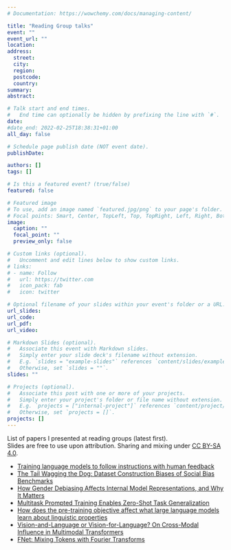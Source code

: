 ```yaml
---
# Documentation: https://wowchemy.com/docs/managing-content/

title: "Reading Group talks"
event: ""
event_url: ""
location:
address:
  street:
  city:
  region:
  postcode:
  country:
summary:
abstract:

# Talk start and end times.
#   End time can optionally be hidden by prefixing the line with `#`.
date:
#date_end: 2022-02-25T18:38:31+01:00
all_day: false

# Schedule page publish date (NOT event date).
publishDate: 

authors: []
tags: []

# Is this a featured event? (true/false)
featured: false

# Featured image
# To use, add an image named `featured.jpg/png` to your page's folder. 
# Focal points: Smart, Center, TopLeft, Top, TopRight, Left, Right, BottomLeft, Bottom, BottomRight.
image:
  caption: ""
  focal_point: ""
  preview_only: false

# Custom links (optional).
#   Uncomment and edit lines below to show custom links.
# links:
# - name: Follow
#   url: https://twitter.com
#   icon_pack: fab
#   icon: twitter

# Optional filename of your slides within your event's folder or a URL.
url_slides: 
url_code:
url_pdf:
url_video:

# Markdown Slides (optional).
#   Associate this event with Markdown slides.
#   Simply enter your slide deck's filename without extension.
#   E.g. `slides = "example-slides"` references `content/slides/example-slides.md`.
#   Otherwise, set `slides = ""`.
slides: ""

# Projects (optional).
#   Associate this post with one or more of your projects.
#   Simply enter your project's folder or file name without extension.
#   E.g. `projects = ["internal-project"]` references `content/project/deep-learning/index.md`.
#   Otherwise, set `projects = []`.
projects: []
---
```


List of papers I presented at reading groups (latest first). \
Slides are free to use upon attribution. Sharing and mixing under [CC BY-SA 4.0](https://creativecommons.org/licenses/by-sa/4.0/).

- [Training language models to follow instructions with human feedback](./milanlp_rg_260123.pdf)
- [The Tail Wagging the Dog: Dataset Construction Biases of Social Bias Benchmarks](./milanlp_rg_171122.pdf)
- [How Gender Debiasing Affects Internal Model Representations, and Why It Matters](./milanlp_rg_131022.pdf)
- [Multitask Prompted Training Enables Zero-Shot Task Generalization](./reading_group_100622.pdf)
- [How does the pre-training objective affect what large language models learn about linguistic properties](./reading_group_050522.pdf)
- [Vision-and-Language or Vision-for-Language? On Cross-Modal Influence in Multimodal Transformers](./reading-VLBERT.pdf)
- [FNet: Mixing Tokens with Fourier Transforms](./reading-FNet.pdf)
